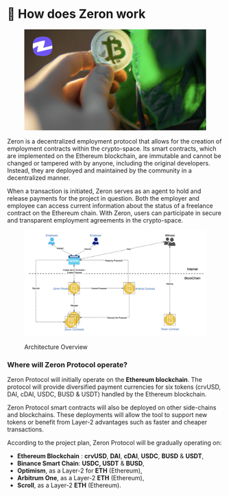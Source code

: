 # 🚀 How does Zeron work

<figure><img src="../../.gitbook/assets/zeron-3.png" alt=""><figcaption></figcaption></figure>

Zeron is a decentralized employment protocol that allows for the creation of employment contracts within the crypto-space. Its smart contracts, which are implemented on the Ethereum blockchain, are immutable and cannot be changed or tampered with by anyone, including the original developers. Instead, they are deployed and maintained by the community in a decentralized manner.

When a transaction is initiated, Zeron serves as an agent to hold and release payments for the project in question. Both the employer and employee can access current information about the status of a freelance contract on the Ethereum chain. With Zeron, users can participate in secure and transparent employment agreements in the crypto-space.

<figure><img src="../../.gitbook/assets/zeron_Architecture.png" alt=""><figcaption><p>Architecture Overview</p></figcaption></figure>



### Where will Zeron Protocol operate?

Zeron Protocol will initially operate on the **Ethereum blockchain**. The protocol will provide diversified payment currencies for six tokens (crvUSD, DAI, cDAI, USDC, BUSD & USDT) handled by the Ethereum blockchain.

Zeron Protocol smart contracts will also be deployed on other side-chains and blockchains. These deployments will allow the tool to support new tokens or benefit from Layer-2 advantages such as faster and cheaper transactions.

According to the project plan, Zeron Protocol will be gradually operating on:

* **Ethereum Blockchain** : **crvUSD**, **DAI**, **cDAI**, **USDC**, **BUSD** & **USDT**,
* **Binance Smart Chain**: **USDC, USDT** & **BUSD**,
* **Optimism**, as a Layer-2 for **ETH** (Ethereum),
* **Arbitrum One**, as a Layer-2 **ETH** (Ethereum),
* **Scroll**, as a Layer-2 **ETH** (Ethereum).
